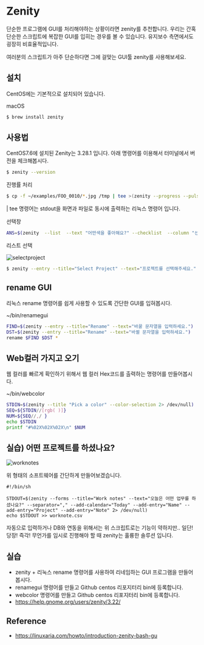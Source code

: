 # Zenity
단순한 프로그램에 GUI를 처리해야하는 상황이라면 zenity를 추천합니다.
우리는 간혹 단순한 스크립트에 복잡한 GUI를 입히는 경우를 볼 수 있습니다.
유지보수 측면에서도 굉장히 비효율적입니다.

여러분의 스크립트가 아주 단순하다면 그에 걸맞는 GUI툴 zenity를 사용해보세요.

## 설치
CentOS에는 기본적으로 설치되어 있습니다.

macOS
```bash
$ brew install zenity
```

## 사용법
CentOS7.6에 설치된 Zenity는 3.28.1 입니다. 아래 명령어를 이용해서 터미널에서 버전을 체크해봅시다.

```bash
$ zenity --version
```

진행률 처리
```bash
$ cp -f ~/examples/FOO_0010/*.jpg /tmp | tee >(zenity --progress --pulsate)
```
| tee 명령어는 stdout을 화면과 파일로 동시에 출력하는 리눅스 명령어 입니다.

선택창
```bash
ANS=$(zenity  --list  --text "어떤색을 좋아해요?" --checklist  --column "선택" --column "옵션" FALSE "흰색" TRUE "검정" --separator=":"); echo $ANS
```

리스트 선택

![selectproject](../figures/selectproject.png)

```bash
$ zenity --entry --title="Select Project" --text="프로젝트를 선택해주세요." circle triangle rectangle
```

## rename GUI
리눅스 rename 명령어를 쉽게 사용할 수 있도록 간단한 GUI를 입혀봅시다.

~/bin/renamegui
```bash
FIND=$(zenity --entry --title="Rename" --text="바꿀 문자열을 입력하세요.")
DST=$(zenity --entry --title="Rename" --text="바뀔 문자열을 입력하세요.")
rename $FIND $DST *
```

## Web컬러 가지고 오기
웹 컬러를 빠르게 확인하기 위해서 웹 컬러 Hex코드를 출력하는 명령어를 만들어봅시다.

~/bin/webcolor
```bash
STDIN=$(zenity --title "Pick a color" --color-selection 2> /dev/null)
SEQ=${STDIN//[rgb( )]}
NUM=${SEQ//,/ }
echo $STDIN
printf "#%02X%02X%02X\n" $NUM
```

## 실습) 어떤 프로젝트를 하셨나요?
![worknotes](../figures/worknotes.png)

위 형태의 소프트웨어를 간단하게 만들어보겠습니다.

```
#!/bin/sh

STDOUT=$(zenity --forms --title="Work notes" --text="오늘은 어떤 업무를 하셨나요?" --separator="," --add-calendar="Today" --add-entry="Name" --add-entry="Project" --add-entry="Note" 2> /dev/null)
echo $STDOUT >> worknote.csv
```

자동으로 입력하거나 DB와 연동을 위해서는 위 스크립트로는 기능이 약하지만..
일단! 당장! 즉각! 무언가를 임시로 진행해야 할 때 zenity는 훌륭한 솔루션 입니다.

## 실습
- zenity + 리눅스 rename 명령어를 사용하여 리네임하는 GUI 프로그램을 만들어 봅시다.
- renamegui 명령어를 만들고 Github centos 리포지터리 bin에 등록합니다.
- webcolor 명령어를 만들고 Github centos 리포지터리 bin에 등록합니다.
- https://help.gnome.org/users/zenity/3.22/

## Reference
- https://linuxaria.com/howto/introduction-zenity-bash-gu
